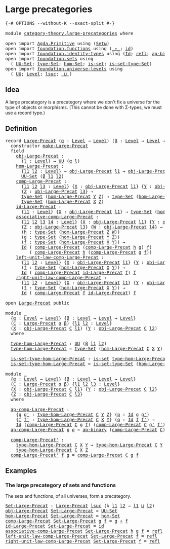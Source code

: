# Large precategories

<pre class="Agda"><a id="32" class="Symbol">{-#</a> <a id="36" class="Keyword">OPTIONS</a> <a id="44" class="Pragma">--without-K</a> <a id="56" class="Pragma">--exact-split</a> <a id="70" class="Symbol">#-}</a>

<a id="75" class="Keyword">module</a> <a id="82" href="category-theory.large-precategories.html" class="Module">category-theory.large-precategories</a> <a id="118" class="Keyword">where</a>

<a id="125" class="Keyword">open</a> <a id="130" class="Keyword">import</a> <a id="137" href="Agda.Primitive.html" class="Module">Agda.Primitive</a> <a id="152" class="Keyword">using</a> <a id="158" class="Symbol">(</a><a id="159" href="Agda.Primitive.html#381" class="Primitive">Setω</a><a id="163" class="Symbol">)</a>
<a id="165" class="Keyword">open</a> <a id="170" class="Keyword">import</a> <a id="177" href="foundation.functions.html" class="Module">foundation.functions</a> <a id="198" class="Keyword">using</a> <a id="204" class="Symbol">(</a><a id="205" href="foundation-core.functions.html#407" class="Function Operator">_∘_</a><a id="208" class="Symbol">;</a> <a id="210" href="foundation-core.functions.html#309" class="Function">id</a><a id="212" class="Symbol">)</a>
<a id="214" class="Keyword">open</a> <a id="219" class="Keyword">import</a> <a id="226" href="foundation.identity-types.html" class="Module">foundation.identity-types</a> <a id="252" class="Keyword">using</a> <a id="258" class="Symbol">(</a><a id="259" href="foundation-core.identity-types.html#641" class="Datatype">Id</a><a id="261" class="Symbol">;</a> <a id="263" href="foundation-core.identity-types.html#694" class="InductiveConstructor">refl</a><a id="267" class="Symbol">;</a> <a id="269" href="foundation-core.identity-types.html#6353" class="Function">ap-binary</a><a id="278" class="Symbol">)</a>
<a id="280" class="Keyword">open</a> <a id="285" class="Keyword">import</a> <a id="292" href="foundation.sets.html" class="Module">foundation.sets</a> <a id="308" class="Keyword">using</a>
  <a id="316" class="Symbol">(</a> <a id="318" href="foundation-core.sets.html#1177" class="Function">UU-Set</a><a id="324" class="Symbol">;</a> <a id="326" href="foundation-core.sets.html#1291" class="Function">type-Set</a><a id="334" class="Symbol">;</a> <a id="336" href="foundation.sets.html#3908" class="Function">hom-Set</a><a id="343" class="Symbol">;</a> <a id="345" href="foundation-core.sets.html#1099" class="Function">is-set</a><a id="351" class="Symbol">;</a> <a id="353" href="foundation-core.sets.html#1342" class="Function">is-set-type-Set</a><a id="368" class="Symbol">)</a>
<a id="370" class="Keyword">open</a> <a id="375" class="Keyword">import</a> <a id="382" href="foundation.universe-levels.html" class="Module">foundation.universe-levels</a> <a id="409" class="Keyword">using</a>
  <a id="417" class="Symbol">(</a> <a id="419" href="foundation-core.universe-levels.html#222" class="Primitive">UU</a><a id="421" class="Symbol">;</a> <a id="423" href="Agda.Primitive.html#597" class="Postulate">Level</a><a id="428" class="Symbol">;</a> <a id="430" href="Agda.Primitive.html#780" class="Primitive">lsuc</a><a id="434" class="Symbol">;</a> <a id="436" href="Agda.Primitive.html#810" class="Primitive Operator">_⊔_</a><a id="439" class="Symbol">)</a>
</pre>
## Idea

A large precategory is a precategory where we don't fix a universe for the type of objects or morphisms. (This cannot be done with Σ-types, we must use a record type.)

## Definition

<pre class="Agda"><a id="647" class="Keyword">record</a> <a id="Large-Precat"></a><a id="654" href="category-theory.large-precategories.html#654" class="Record">Large-Precat</a> <a id="667" class="Symbol">(</a><a id="668" href="category-theory.large-precategories.html#668" class="Bound">α</a> <a id="670" class="Symbol">:</a> <a id="672" href="Agda.Primitive.html#597" class="Postulate">Level</a> <a id="678" class="Symbol">→</a> <a id="680" href="Agda.Primitive.html#597" class="Postulate">Level</a><a id="685" class="Symbol">)</a> <a id="687" class="Symbol">(</a><a id="688" href="category-theory.large-precategories.html#688" class="Bound">β</a> <a id="690" class="Symbol">:</a> <a id="692" href="Agda.Primitive.html#597" class="Postulate">Level</a> <a id="698" class="Symbol">→</a> <a id="700" href="Agda.Primitive.html#597" class="Postulate">Level</a> <a id="706" class="Symbol">→</a> <a id="708" href="Agda.Primitive.html#597" class="Postulate">Level</a><a id="713" class="Symbol">)</a> <a id="715" class="Symbol">:</a> <a id="717" href="Agda.Primitive.html#381" class="Primitive">Setω</a> <a id="722" class="Keyword">where</a>
  <a id="730" class="Keyword">constructor</a> <a id="make-Large-Precat"></a><a id="742" href="category-theory.large-precategories.html#742" class="InductiveConstructor">make-Large-Precat</a>
  <a id="762" class="Keyword">field</a>
    <a id="Large-Precat.obj-Large-Precat"></a><a id="772" href="category-theory.large-precategories.html#772" class="Field">obj-Large-Precat</a> <a id="789" class="Symbol">:</a>
      <a id="797" class="Symbol">(</a><a id="798" href="category-theory.large-precategories.html#798" class="Bound">l</a> <a id="800" class="Symbol">:</a> <a id="802" href="Agda.Primitive.html#597" class="Postulate">Level</a><a id="807" class="Symbol">)</a> <a id="809" class="Symbol">→</a> <a id="811" href="foundation-core.universe-levels.html#222" class="Primitive">UU</a> <a id="814" class="Symbol">(</a><a id="815" href="category-theory.large-precategories.html#668" class="Bound">α</a> <a id="817" href="category-theory.large-precategories.html#798" class="Bound">l</a><a id="818" class="Symbol">)</a>
    <a id="Large-Precat.hom-Large-Precat"></a><a id="824" href="category-theory.large-precategories.html#824" class="Field">hom-Large-Precat</a> <a id="841" class="Symbol">:</a>
      <a id="849" class="Symbol">{</a><a id="850" href="category-theory.large-precategories.html#850" class="Bound">l1</a> <a id="853" href="category-theory.large-precategories.html#853" class="Bound">l2</a> <a id="856" class="Symbol">:</a> <a id="858" href="Agda.Primitive.html#597" class="Postulate">Level</a><a id="863" class="Symbol">}</a> <a id="865" class="Symbol">→</a> <a id="867" href="category-theory.large-precategories.html#772" class="Field">obj-Large-Precat</a> <a id="884" href="category-theory.large-precategories.html#850" class="Bound">l1</a> <a id="887" class="Symbol">→</a> <a id="889" href="category-theory.large-precategories.html#772" class="Field">obj-Large-Precat</a> <a id="906" href="category-theory.large-precategories.html#853" class="Bound">l2</a> <a id="909" class="Symbol">→</a>
      <a id="917" href="foundation-core.sets.html#1177" class="Function">UU-Set</a> <a id="924" class="Symbol">(</a><a id="925" href="category-theory.large-precategories.html#688" class="Bound">β</a> <a id="927" href="category-theory.large-precategories.html#850" class="Bound">l1</a> <a id="930" href="category-theory.large-precategories.html#853" class="Bound">l2</a><a id="932" class="Symbol">)</a>
    <a id="Large-Precat.comp-Large-Precat"></a><a id="938" href="category-theory.large-precategories.html#938" class="Field">comp-Large-Precat</a> <a id="956" class="Symbol">:</a>
      <a id="964" class="Symbol">{</a><a id="965" href="category-theory.large-precategories.html#965" class="Bound">l1</a> <a id="968" href="category-theory.large-precategories.html#968" class="Bound">l2</a> <a id="971" href="category-theory.large-precategories.html#971" class="Bound">l3</a> <a id="974" class="Symbol">:</a> <a id="976" href="Agda.Primitive.html#597" class="Postulate">Level</a><a id="981" class="Symbol">}</a> <a id="983" class="Symbol">{</a><a id="984" href="category-theory.large-precategories.html#984" class="Bound">X</a> <a id="986" class="Symbol">:</a> <a id="988" href="category-theory.large-precategories.html#772" class="Field">obj-Large-Precat</a> <a id="1005" href="category-theory.large-precategories.html#965" class="Bound">l1</a><a id="1007" class="Symbol">}</a> <a id="1009" class="Symbol">{</a><a id="1010" href="category-theory.large-precategories.html#1010" class="Bound">Y</a> <a id="1012" class="Symbol">:</a> <a id="1014" href="category-theory.large-precategories.html#772" class="Field">obj-Large-Precat</a> <a id="1031" href="category-theory.large-precategories.html#968" class="Bound">l2</a><a id="1033" class="Symbol">}</a>
      <a id="1041" class="Symbol">{</a><a id="1042" href="category-theory.large-precategories.html#1042" class="Bound">Z</a> <a id="1044" class="Symbol">:</a> <a id="1046" href="category-theory.large-precategories.html#772" class="Field">obj-Large-Precat</a> <a id="1063" href="category-theory.large-precategories.html#971" class="Bound">l3</a><a id="1065" class="Symbol">}</a> <a id="1067" class="Symbol">→</a>
      <a id="1075" href="foundation-core.sets.html#1291" class="Function">type-Set</a> <a id="1084" class="Symbol">(</a><a id="1085" href="category-theory.large-precategories.html#824" class="Field">hom-Large-Precat</a> <a id="1102" href="category-theory.large-precategories.html#1010" class="Bound">Y</a> <a id="1104" href="category-theory.large-precategories.html#1042" class="Bound">Z</a><a id="1105" class="Symbol">)</a> <a id="1107" class="Symbol">→</a> <a id="1109" href="foundation-core.sets.html#1291" class="Function">type-Set</a> <a id="1118" class="Symbol">(</a><a id="1119" href="category-theory.large-precategories.html#824" class="Field">hom-Large-Precat</a> <a id="1136" href="category-theory.large-precategories.html#984" class="Bound">X</a> <a id="1138" href="category-theory.large-precategories.html#1010" class="Bound">Y</a><a id="1139" class="Symbol">)</a> <a id="1141" class="Symbol">→</a>
      <a id="1149" href="foundation-core.sets.html#1291" class="Function">type-Set</a> <a id="1158" class="Symbol">(</a><a id="1159" href="category-theory.large-precategories.html#824" class="Field">hom-Large-Precat</a> <a id="1176" href="category-theory.large-precategories.html#984" class="Bound">X</a> <a id="1178" href="category-theory.large-precategories.html#1042" class="Bound">Z</a><a id="1179" class="Symbol">)</a>
    <a id="Large-Precat.id-Large-Precat"></a><a id="1185" href="category-theory.large-precategories.html#1185" class="Field">id-Large-Precat</a> <a id="1201" class="Symbol">:</a>
      <a id="1209" class="Symbol">{</a><a id="1210" href="category-theory.large-precategories.html#1210" class="Bound">l1</a> <a id="1213" class="Symbol">:</a> <a id="1215" href="Agda.Primitive.html#597" class="Postulate">Level</a><a id="1220" class="Symbol">}</a> <a id="1222" class="Symbol">{</a><a id="1223" href="category-theory.large-precategories.html#1223" class="Bound">X</a> <a id="1225" class="Symbol">:</a> <a id="1227" href="category-theory.large-precategories.html#772" class="Field">obj-Large-Precat</a> <a id="1244" href="category-theory.large-precategories.html#1210" class="Bound">l1</a><a id="1246" class="Symbol">}</a> <a id="1248" class="Symbol">→</a> <a id="1250" href="foundation-core.sets.html#1291" class="Function">type-Set</a> <a id="1259" class="Symbol">(</a><a id="1260" href="category-theory.large-precategories.html#824" class="Field">hom-Large-Precat</a> <a id="1277" href="category-theory.large-precategories.html#1223" class="Bound">X</a> <a id="1279" href="category-theory.large-precategories.html#1223" class="Bound">X</a><a id="1280" class="Symbol">)</a>
    <a id="Large-Precat.associative-comp-Large-Precat"></a><a id="1286" href="category-theory.large-precategories.html#1286" class="Field">associative-comp-Large-Precat</a> <a id="1316" class="Symbol">:</a>
      <a id="1324" class="Symbol">{</a><a id="1325" href="category-theory.large-precategories.html#1325" class="Bound">l1</a> <a id="1328" href="category-theory.large-precategories.html#1328" class="Bound">l2</a> <a id="1331" href="category-theory.large-precategories.html#1331" class="Bound">l3</a> <a id="1334" href="category-theory.large-precategories.html#1334" class="Bound">l4</a> <a id="1337" class="Symbol">:</a> <a id="1339" href="Agda.Primitive.html#597" class="Postulate">Level</a><a id="1344" class="Symbol">}</a> <a id="1346" class="Symbol">{</a><a id="1347" href="category-theory.large-precategories.html#1347" class="Bound">X</a> <a id="1349" class="Symbol">:</a> <a id="1351" href="category-theory.large-precategories.html#772" class="Field">obj-Large-Precat</a> <a id="1368" href="category-theory.large-precategories.html#1325" class="Bound">l1</a><a id="1370" class="Symbol">}</a> <a id="1372" class="Symbol">{</a><a id="1373" href="category-theory.large-precategories.html#1373" class="Bound">Y</a> <a id="1375" class="Symbol">:</a> <a id="1377" href="category-theory.large-precategories.html#772" class="Field">obj-Large-Precat</a> <a id="1394" href="category-theory.large-precategories.html#1328" class="Bound">l2</a><a id="1396" class="Symbol">}</a>
      <a id="1404" class="Symbol">{</a><a id="1405" href="category-theory.large-precategories.html#1405" class="Bound">Z</a> <a id="1407" class="Symbol">:</a> <a id="1409" href="category-theory.large-precategories.html#772" class="Field">obj-Large-Precat</a> <a id="1426" href="category-theory.large-precategories.html#1331" class="Bound">l3</a><a id="1428" class="Symbol">}</a> <a id="1430" class="Symbol">{</a><a id="1431" href="category-theory.large-precategories.html#1431" class="Bound">W</a> <a id="1433" class="Symbol">:</a> <a id="1435" href="category-theory.large-precategories.html#772" class="Field">obj-Large-Precat</a> <a id="1452" href="category-theory.large-precategories.html#1334" class="Bound">l4</a><a id="1454" class="Symbol">}</a> <a id="1456" class="Symbol">→</a>
      <a id="1464" class="Symbol">(</a><a id="1465" href="category-theory.large-precategories.html#1465" class="Bound">h</a> <a id="1467" class="Symbol">:</a> <a id="1469" href="foundation-core.sets.html#1291" class="Function">type-Set</a> <a id="1478" class="Symbol">(</a><a id="1479" href="category-theory.large-precategories.html#824" class="Field">hom-Large-Precat</a> <a id="1496" href="category-theory.large-precategories.html#1405" class="Bound">Z</a> <a id="1498" href="category-theory.large-precategories.html#1431" class="Bound">W</a><a id="1499" class="Symbol">))</a>
      <a id="1508" class="Symbol">(</a><a id="1509" href="category-theory.large-precategories.html#1509" class="Bound">g</a> <a id="1511" class="Symbol">:</a> <a id="1513" href="foundation-core.sets.html#1291" class="Function">type-Set</a> <a id="1522" class="Symbol">(</a><a id="1523" href="category-theory.large-precategories.html#824" class="Field">hom-Large-Precat</a> <a id="1540" href="category-theory.large-precategories.html#1373" class="Bound">Y</a> <a id="1542" href="category-theory.large-precategories.html#1405" class="Bound">Z</a><a id="1543" class="Symbol">))</a>
      <a id="1552" class="Symbol">(</a><a id="1553" href="category-theory.large-precategories.html#1553" class="Bound">f</a> <a id="1555" class="Symbol">:</a> <a id="1557" href="foundation-core.sets.html#1291" class="Function">type-Set</a> <a id="1566" class="Symbol">(</a><a id="1567" href="category-theory.large-precategories.html#824" class="Field">hom-Large-Precat</a> <a id="1584" href="category-theory.large-precategories.html#1347" class="Bound">X</a> <a id="1586" href="category-theory.large-precategories.html#1373" class="Bound">Y</a><a id="1587" class="Symbol">))</a> <a id="1590" class="Symbol">→</a>
      <a id="1598" href="foundation-core.identity-types.html#641" class="Datatype">Id</a> <a id="1601" class="Symbol">(</a> <a id="1603" href="category-theory.large-precategories.html#938" class="Field">comp-Large-Precat</a> <a id="1621" class="Symbol">(</a><a id="1622" href="category-theory.large-precategories.html#938" class="Field">comp-Large-Precat</a> <a id="1640" href="category-theory.large-precategories.html#1465" class="Bound">h</a> <a id="1642" href="category-theory.large-precategories.html#1509" class="Bound">g</a><a id="1643" class="Symbol">)</a> <a id="1645" href="category-theory.large-precategories.html#1553" class="Bound">f</a><a id="1646" class="Symbol">)</a>
         <a id="1657" class="Symbol">(</a> <a id="1659" href="category-theory.large-precategories.html#938" class="Field">comp-Large-Precat</a> <a id="1677" href="category-theory.large-precategories.html#1465" class="Bound">h</a> <a id="1679" class="Symbol">(</a><a id="1680" href="category-theory.large-precategories.html#938" class="Field">comp-Large-Precat</a> <a id="1698" href="category-theory.large-precategories.html#1509" class="Bound">g</a> <a id="1700" href="category-theory.large-precategories.html#1553" class="Bound">f</a><a id="1701" class="Symbol">))</a>
    <a id="Large-Precat.left-unit-law-comp-Large-Precat"></a><a id="1708" href="category-theory.large-precategories.html#1708" class="Field">left-unit-law-comp-Large-Precat</a> <a id="1740" class="Symbol">:</a>
      <a id="1748" class="Symbol">{</a><a id="1749" href="category-theory.large-precategories.html#1749" class="Bound">l1</a> <a id="1752" href="category-theory.large-precategories.html#1752" class="Bound">l2</a> <a id="1755" class="Symbol">:</a> <a id="1757" href="Agda.Primitive.html#597" class="Postulate">Level</a><a id="1762" class="Symbol">}</a> <a id="1764" class="Symbol">{</a><a id="1765" href="category-theory.large-precategories.html#1765" class="Bound">X</a> <a id="1767" class="Symbol">:</a> <a id="1769" href="category-theory.large-precategories.html#772" class="Field">obj-Large-Precat</a> <a id="1786" href="category-theory.large-precategories.html#1749" class="Bound">l1</a><a id="1788" class="Symbol">}</a> <a id="1790" class="Symbol">{</a><a id="1791" href="category-theory.large-precategories.html#1791" class="Bound">Y</a> <a id="1793" class="Symbol">:</a> <a id="1795" href="category-theory.large-precategories.html#772" class="Field">obj-Large-Precat</a> <a id="1812" href="category-theory.large-precategories.html#1752" class="Bound">l2</a><a id="1814" class="Symbol">}</a>
      <a id="1822" class="Symbol">(</a><a id="1823" href="category-theory.large-precategories.html#1823" class="Bound">f</a> <a id="1825" class="Symbol">:</a> <a id="1827" href="foundation-core.sets.html#1291" class="Function">type-Set</a> <a id="1836" class="Symbol">(</a><a id="1837" href="category-theory.large-precategories.html#824" class="Field">hom-Large-Precat</a> <a id="1854" href="category-theory.large-precategories.html#1765" class="Bound">X</a> <a id="1856" href="category-theory.large-precategories.html#1791" class="Bound">Y</a><a id="1857" class="Symbol">))</a> <a id="1860" class="Symbol">→</a>
      <a id="1868" href="foundation-core.identity-types.html#641" class="Datatype">Id</a> <a id="1871" class="Symbol">(</a> <a id="1873" href="category-theory.large-precategories.html#938" class="Field">comp-Large-Precat</a> <a id="1891" href="category-theory.large-precategories.html#1185" class="Field">id-Large-Precat</a> <a id="1907" href="category-theory.large-precategories.html#1823" class="Bound">f</a><a id="1908" class="Symbol">)</a> <a id="1910" href="category-theory.large-precategories.html#1823" class="Bound">f</a>
    <a id="Large-Precat.right-unit-law-comp-Large-Precat"></a><a id="1916" href="category-theory.large-precategories.html#1916" class="Field">right-unit-law-comp-Large-Precat</a> <a id="1949" class="Symbol">:</a>
      <a id="1957" class="Symbol">{</a><a id="1958" href="category-theory.large-precategories.html#1958" class="Bound">l1</a> <a id="1961" href="category-theory.large-precategories.html#1961" class="Bound">l2</a> <a id="1964" class="Symbol">:</a> <a id="1966" href="Agda.Primitive.html#597" class="Postulate">Level</a><a id="1971" class="Symbol">}</a> <a id="1973" class="Symbol">{</a><a id="1974" href="category-theory.large-precategories.html#1974" class="Bound">X</a> <a id="1976" class="Symbol">:</a> <a id="1978" href="category-theory.large-precategories.html#772" class="Field">obj-Large-Precat</a> <a id="1995" href="category-theory.large-precategories.html#1958" class="Bound">l1</a><a id="1997" class="Symbol">}</a> <a id="1999" class="Symbol">{</a><a id="2000" href="category-theory.large-precategories.html#2000" class="Bound">Y</a> <a id="2002" class="Symbol">:</a> <a id="2004" href="category-theory.large-precategories.html#772" class="Field">obj-Large-Precat</a> <a id="2021" href="category-theory.large-precategories.html#1961" class="Bound">l2</a><a id="2023" class="Symbol">}</a>
      <a id="2031" class="Symbol">(</a><a id="2032" href="category-theory.large-precategories.html#2032" class="Bound">f</a> <a id="2034" class="Symbol">:</a> <a id="2036" href="foundation-core.sets.html#1291" class="Function">type-Set</a> <a id="2045" class="Symbol">(</a><a id="2046" href="category-theory.large-precategories.html#824" class="Field">hom-Large-Precat</a> <a id="2063" href="category-theory.large-precategories.html#1974" class="Bound">X</a> <a id="2065" href="category-theory.large-precategories.html#2000" class="Bound">Y</a><a id="2066" class="Symbol">))</a> <a id="2069" class="Symbol">→</a>
      <a id="2077" href="foundation-core.identity-types.html#641" class="Datatype">Id</a> <a id="2080" class="Symbol">(</a> <a id="2082" href="category-theory.large-precategories.html#938" class="Field">comp-Large-Precat</a> <a id="2100" href="category-theory.large-precategories.html#2032" class="Bound">f</a> <a id="2102" href="category-theory.large-precategories.html#1185" class="Field">id-Large-Precat</a><a id="2117" class="Symbol">)</a> <a id="2119" href="category-theory.large-precategories.html#2032" class="Bound">f</a>

<a id="2122" class="Keyword">open</a> <a id="2127" href="category-theory.large-precategories.html#654" class="Module">Large-Precat</a> <a id="2140" class="Keyword">public</a>

<a id="2148" class="Keyword">module</a> <a id="2155" href="category-theory.large-precategories.html#2155" class="Module">_</a>
  <a id="2159" class="Symbol">{</a><a id="2160" href="category-theory.large-precategories.html#2160" class="Bound">α</a> <a id="2162" class="Symbol">:</a> <a id="2164" href="Agda.Primitive.html#597" class="Postulate">Level</a> <a id="2170" class="Symbol">→</a> <a id="2172" href="Agda.Primitive.html#597" class="Postulate">Level</a><a id="2177" class="Symbol">}</a> <a id="2179" class="Symbol">{</a><a id="2180" href="category-theory.large-precategories.html#2180" class="Bound">β</a> <a id="2182" class="Symbol">:</a> <a id="2184" href="Agda.Primitive.html#597" class="Postulate">Level</a> <a id="2190" class="Symbol">→</a> <a id="2192" href="Agda.Primitive.html#597" class="Postulate">Level</a> <a id="2198" class="Symbol">→</a> <a id="2200" href="Agda.Primitive.html#597" class="Postulate">Level</a><a id="2205" class="Symbol">}</a>
  <a id="2209" class="Symbol">(</a><a id="2210" href="category-theory.large-precategories.html#2210" class="Bound">C</a> <a id="2212" class="Symbol">:</a> <a id="2214" href="category-theory.large-precategories.html#654" class="Record">Large-Precat</a> <a id="2227" href="category-theory.large-precategories.html#2160" class="Bound">α</a> <a id="2229" href="category-theory.large-precategories.html#2180" class="Bound">β</a><a id="2230" class="Symbol">)</a> <a id="2232" class="Symbol">{</a><a id="2233" href="category-theory.large-precategories.html#2233" class="Bound">l1</a> <a id="2236" href="category-theory.large-precategories.html#2236" class="Bound">l2</a> <a id="2239" class="Symbol">:</a> <a id="2241" href="Agda.Primitive.html#597" class="Postulate">Level</a><a id="2246" class="Symbol">}</a>
  <a id="2250" class="Symbol">(</a><a id="2251" href="category-theory.large-precategories.html#2251" class="Bound">X</a> <a id="2253" class="Symbol">:</a> <a id="2255" href="category-theory.large-precategories.html#772" class="Field">obj-Large-Precat</a> <a id="2272" href="category-theory.large-precategories.html#2210" class="Bound">C</a> <a id="2274" href="category-theory.large-precategories.html#2233" class="Bound">l1</a><a id="2276" class="Symbol">)</a> <a id="2278" class="Symbol">(</a><a id="2279" href="category-theory.large-precategories.html#2279" class="Bound">Y</a> <a id="2281" class="Symbol">:</a> <a id="2283" href="category-theory.large-precategories.html#772" class="Field">obj-Large-Precat</a> <a id="2300" href="category-theory.large-precategories.html#2210" class="Bound">C</a> <a id="2302" href="category-theory.large-precategories.html#2236" class="Bound">l2</a><a id="2304" class="Symbol">)</a>
  <a id="2308" class="Keyword">where</a>

  <a id="2317" href="category-theory.large-precategories.html#2317" class="Function">type-hom-Large-Precat</a> <a id="2339" class="Symbol">:</a> <a id="2341" href="foundation-core.universe-levels.html#222" class="Primitive">UU</a> <a id="2344" class="Symbol">(</a><a id="2345" href="category-theory.large-precategories.html#2180" class="Bound">β</a> <a id="2347" href="category-theory.large-precategories.html#2233" class="Bound">l1</a> <a id="2350" href="category-theory.large-precategories.html#2236" class="Bound">l2</a><a id="2352" class="Symbol">)</a>
  <a id="2356" href="category-theory.large-precategories.html#2317" class="Function">type-hom-Large-Precat</a> <a id="2378" class="Symbol">=</a> <a id="2380" href="foundation-core.sets.html#1291" class="Function">type-Set</a> <a id="2389" class="Symbol">(</a><a id="2390" href="category-theory.large-precategories.html#824" class="Field">hom-Large-Precat</a> <a id="2407" href="category-theory.large-precategories.html#2210" class="Bound">C</a> <a id="2409" href="category-theory.large-precategories.html#2251" class="Bound">X</a> <a id="2411" href="category-theory.large-precategories.html#2279" class="Bound">Y</a><a id="2412" class="Symbol">)</a>

  <a id="2417" href="category-theory.large-precategories.html#2417" class="Function">is-set-type-hom-Large-Precat</a> <a id="2446" class="Symbol">:</a> <a id="2448" href="foundation-core.sets.html#1099" class="Function">is-set</a> <a id="2455" href="category-theory.large-precategories.html#2317" class="Function">type-hom-Large-Precat</a>
  <a id="2479" href="category-theory.large-precategories.html#2417" class="Function">is-set-type-hom-Large-Precat</a> <a id="2508" class="Symbol">=</a> <a id="2510" href="foundation-core.sets.html#1342" class="Function">is-set-type-Set</a> <a id="2526" class="Symbol">(</a><a id="2527" href="category-theory.large-precategories.html#824" class="Field">hom-Large-Precat</a> <a id="2544" href="category-theory.large-precategories.html#2210" class="Bound">C</a> <a id="2546" href="category-theory.large-precategories.html#2251" class="Bound">X</a> <a id="2548" href="category-theory.large-precategories.html#2279" class="Bound">Y</a><a id="2549" class="Symbol">)</a>

<a id="2552" class="Keyword">module</a> <a id="2559" href="category-theory.large-precategories.html#2559" class="Module">_</a>
  <a id="2563" class="Symbol">{</a><a id="2564" href="category-theory.large-precategories.html#2564" class="Bound">α</a> <a id="2566" class="Symbol">:</a> <a id="2568" href="Agda.Primitive.html#597" class="Postulate">Level</a> <a id="2574" class="Symbol">→</a> <a id="2576" href="Agda.Primitive.html#597" class="Postulate">Level</a><a id="2581" class="Symbol">}</a> <a id="2583" class="Symbol">{</a><a id="2584" href="category-theory.large-precategories.html#2584" class="Bound">β</a> <a id="2586" class="Symbol">:</a> <a id="2588" href="Agda.Primitive.html#597" class="Postulate">Level</a> <a id="2594" class="Symbol">→</a> <a id="2596" href="Agda.Primitive.html#597" class="Postulate">Level</a> <a id="2602" class="Symbol">→</a> <a id="2604" href="Agda.Primitive.html#597" class="Postulate">Level</a><a id="2609" class="Symbol">}</a>
  <a id="2613" class="Symbol">(</a><a id="2614" href="category-theory.large-precategories.html#2614" class="Bound">C</a> <a id="2616" class="Symbol">:</a> <a id="2618" href="category-theory.large-precategories.html#654" class="Record">Large-Precat</a> <a id="2631" href="category-theory.large-precategories.html#2564" class="Bound">α</a> <a id="2633" href="category-theory.large-precategories.html#2584" class="Bound">β</a><a id="2634" class="Symbol">)</a> <a id="2636" class="Symbol">{</a><a id="2637" href="category-theory.large-precategories.html#2637" class="Bound">l1</a> <a id="2640" href="category-theory.large-precategories.html#2640" class="Bound">l2</a> <a id="2643" href="category-theory.large-precategories.html#2643" class="Bound">l3</a> <a id="2646" class="Symbol">:</a> <a id="2648" href="Agda.Primitive.html#597" class="Postulate">Level</a><a id="2653" class="Symbol">}</a>
  <a id="2657" class="Symbol">{</a><a id="2658" href="category-theory.large-precategories.html#2658" class="Bound">X</a> <a id="2660" class="Symbol">:</a> <a id="2662" href="category-theory.large-precategories.html#772" class="Field">obj-Large-Precat</a> <a id="2679" href="category-theory.large-precategories.html#2614" class="Bound">C</a> <a id="2681" href="category-theory.large-precategories.html#2637" class="Bound">l1</a><a id="2683" class="Symbol">}</a> <a id="2685" class="Symbol">{</a><a id="2686" href="category-theory.large-precategories.html#2686" class="Bound">Y</a> <a id="2688" class="Symbol">:</a> <a id="2690" href="category-theory.large-precategories.html#772" class="Field">obj-Large-Precat</a> <a id="2707" href="category-theory.large-precategories.html#2614" class="Bound">C</a> <a id="2709" href="category-theory.large-precategories.html#2640" class="Bound">l2</a><a id="2711" class="Symbol">}</a>
  <a id="2715" class="Symbol">{</a><a id="2716" href="category-theory.large-precategories.html#2716" class="Bound">Z</a> <a id="2718" class="Symbol">:</a> <a id="2720" href="category-theory.large-precategories.html#772" class="Field">obj-Large-Precat</a> <a id="2737" href="category-theory.large-precategories.html#2614" class="Bound">C</a> <a id="2739" href="category-theory.large-precategories.html#2643" class="Bound">l3</a><a id="2741" class="Symbol">}</a>
  <a id="2745" class="Keyword">where</a>

  <a id="2754" href="category-theory.large-precategories.html#2754" class="Function">ap-comp-Large-Precat</a> <a id="2775" class="Symbol">:</a>
    <a id="2781" class="Symbol">{</a><a id="2782" href="category-theory.large-precategories.html#2782" class="Bound">g</a> <a id="2784" href="category-theory.large-precategories.html#2784" class="Bound">g&#39;</a> <a id="2787" class="Symbol">:</a> <a id="2789" href="category-theory.large-precategories.html#2317" class="Function">type-hom-Large-Precat</a> <a id="2811" href="category-theory.large-precategories.html#2614" class="Bound">C</a> <a id="2813" href="category-theory.large-precategories.html#2686" class="Bound">Y</a> <a id="2815" href="category-theory.large-precategories.html#2716" class="Bound">Z</a><a id="2816" class="Symbol">}</a> <a id="2818" class="Symbol">(</a><a id="2819" href="category-theory.large-precategories.html#2819" class="Bound">p</a> <a id="2821" class="Symbol">:</a> <a id="2823" href="foundation-core.identity-types.html#641" class="Datatype">Id</a> <a id="2826" href="category-theory.large-precategories.html#2782" class="Bound">g</a> <a id="2828" href="category-theory.large-precategories.html#2784" class="Bound">g&#39;</a><a id="2830" class="Symbol">)</a>
    <a id="2836" class="Symbol">{</a><a id="2837" href="category-theory.large-precategories.html#2837" class="Bound">f</a> <a id="2839" href="category-theory.large-precategories.html#2839" class="Bound">f&#39;</a> <a id="2842" class="Symbol">:</a> <a id="2844" href="category-theory.large-precategories.html#2317" class="Function">type-hom-Large-Precat</a> <a id="2866" href="category-theory.large-precategories.html#2614" class="Bound">C</a> <a id="2868" href="category-theory.large-precategories.html#2658" class="Bound">X</a> <a id="2870" href="category-theory.large-precategories.html#2686" class="Bound">Y</a><a id="2871" class="Symbol">}</a> <a id="2873" class="Symbol">(</a><a id="2874" href="category-theory.large-precategories.html#2874" class="Bound">q</a> <a id="2876" class="Symbol">:</a> <a id="2878" href="foundation-core.identity-types.html#641" class="Datatype">Id</a> <a id="2881" href="category-theory.large-precategories.html#2837" class="Bound">f</a> <a id="2883" href="category-theory.large-precategories.html#2839" class="Bound">f&#39;</a><a id="2885" class="Symbol">)</a> <a id="2887" class="Symbol">→</a>
    <a id="2893" href="foundation-core.identity-types.html#641" class="Datatype">Id</a> <a id="2896" class="Symbol">(</a><a id="2897" href="category-theory.large-precategories.html#938" class="Field">comp-Large-Precat</a> <a id="2915" href="category-theory.large-precategories.html#2614" class="Bound">C</a> <a id="2917" href="category-theory.large-precategories.html#2782" class="Bound">g</a> <a id="2919" href="category-theory.large-precategories.html#2837" class="Bound">f</a><a id="2920" class="Symbol">)</a> <a id="2922" class="Symbol">(</a><a id="2923" href="category-theory.large-precategories.html#938" class="Field">comp-Large-Precat</a> <a id="2941" href="category-theory.large-precategories.html#2614" class="Bound">C</a> <a id="2943" href="category-theory.large-precategories.html#2784" class="Bound">g&#39;</a> <a id="2946" href="category-theory.large-precategories.html#2839" class="Bound">f&#39;</a><a id="2948" class="Symbol">)</a>
  <a id="2952" href="category-theory.large-precategories.html#2754" class="Function">ap-comp-Large-Precat</a> <a id="2973" href="category-theory.large-precategories.html#2973" class="Bound">p</a> <a id="2975" href="category-theory.large-precategories.html#2975" class="Bound">q</a> <a id="2977" class="Symbol">=</a> <a id="2979" href="foundation-core.identity-types.html#6353" class="Function">ap-binary</a> <a id="2989" class="Symbol">(</a><a id="2990" href="category-theory.large-precategories.html#938" class="Field">comp-Large-Precat</a> <a id="3008" href="category-theory.large-precategories.html#2614" class="Bound">C</a><a id="3009" class="Symbol">)</a> <a id="3011" href="category-theory.large-precategories.html#2973" class="Bound">p</a> <a id="3013" href="category-theory.large-precategories.html#2975" class="Bound">q</a>

  <a id="3018" href="category-theory.large-precategories.html#3018" class="Function">comp-Large-Precat&#39;</a> <a id="3037" class="Symbol">:</a>
    <a id="3043" href="category-theory.large-precategories.html#2317" class="Function">type-hom-Large-Precat</a> <a id="3065" href="category-theory.large-precategories.html#2614" class="Bound">C</a> <a id="3067" href="category-theory.large-precategories.html#2658" class="Bound">X</a> <a id="3069" href="category-theory.large-precategories.html#2686" class="Bound">Y</a> <a id="3071" class="Symbol">→</a> <a id="3073" href="category-theory.large-precategories.html#2317" class="Function">type-hom-Large-Precat</a> <a id="3095" href="category-theory.large-precategories.html#2614" class="Bound">C</a> <a id="3097" href="category-theory.large-precategories.html#2686" class="Bound">Y</a> <a id="3099" href="category-theory.large-precategories.html#2716" class="Bound">Z</a> <a id="3101" class="Symbol">→</a>
    <a id="3107" href="category-theory.large-precategories.html#2317" class="Function">type-hom-Large-Precat</a> <a id="3129" href="category-theory.large-precategories.html#2614" class="Bound">C</a> <a id="3131" href="category-theory.large-precategories.html#2658" class="Bound">X</a> <a id="3133" href="category-theory.large-precategories.html#2716" class="Bound">Z</a>
  <a id="3137" href="category-theory.large-precategories.html#3018" class="Function">comp-Large-Precat&#39;</a> <a id="3156" href="category-theory.large-precategories.html#3156" class="Bound">f</a> <a id="3158" href="category-theory.large-precategories.html#3158" class="Bound">g</a> <a id="3160" class="Symbol">=</a> <a id="3162" href="category-theory.large-precategories.html#938" class="Field">comp-Large-Precat</a> <a id="3180" href="category-theory.large-precategories.html#2614" class="Bound">C</a> <a id="3182" href="category-theory.large-precategories.html#3158" class="Bound">g</a> <a id="3184" href="category-theory.large-precategories.html#3156" class="Bound">f</a>
</pre>
## Examples

### The large precategory of sets and functions

The sets and functions, of all universes, form a precategory.

<pre class="Agda"><a id="Set-Large-Precat"></a><a id="3324" href="category-theory.large-precategories.html#3324" class="Function">Set-Large-Precat</a> <a id="3341" class="Symbol">:</a> <a id="3343" href="category-theory.large-precategories.html#654" class="Record">Large-Precat</a> <a id="3356" href="Agda.Primitive.html#780" class="Primitive">lsuc</a> <a id="3361" class="Symbol">(λ</a> <a id="3364" href="category-theory.large-precategories.html#3364" class="Bound">l1</a> <a id="3367" href="category-theory.large-precategories.html#3367" class="Bound">l2</a> <a id="3370" class="Symbol">→</a> <a id="3372" href="category-theory.large-precategories.html#3364" class="Bound">l1</a> <a id="3375" href="Agda.Primitive.html#810" class="Primitive Operator">⊔</a> <a id="3377" href="category-theory.large-precategories.html#3367" class="Bound">l2</a><a id="3379" class="Symbol">)</a>
<a id="3381" href="category-theory.large-precategories.html#772" class="Field">obj-Large-Precat</a> <a id="3398" href="category-theory.large-precategories.html#3324" class="Function">Set-Large-Precat</a> <a id="3415" class="Symbol">=</a> <a id="3417" href="foundation-core.sets.html#1177" class="Function">UU-Set</a>
<a id="3424" href="category-theory.large-precategories.html#824" class="Field">hom-Large-Precat</a> <a id="3441" href="category-theory.large-precategories.html#3324" class="Function">Set-Large-Precat</a> <a id="3458" class="Symbol">=</a> <a id="3460" href="foundation.sets.html#3908" class="Function">hom-Set</a>
<a id="3468" href="category-theory.large-precategories.html#938" class="Field">comp-Large-Precat</a> <a id="3486" href="category-theory.large-precategories.html#3324" class="Function">Set-Large-Precat</a> <a id="3503" href="category-theory.large-precategories.html#3503" class="Bound">g</a> <a id="3505" href="category-theory.large-precategories.html#3505" class="Bound">f</a> <a id="3507" class="Symbol">=</a> <a id="3509" href="category-theory.large-precategories.html#3503" class="Bound">g</a> <a id="3511" href="foundation-core.functions.html#407" class="Function Operator">∘</a> <a id="3513" href="category-theory.large-precategories.html#3505" class="Bound">f</a>
<a id="3515" href="category-theory.large-precategories.html#1185" class="Field">id-Large-Precat</a> <a id="3531" href="category-theory.large-precategories.html#3324" class="Function">Set-Large-Precat</a> <a id="3548" class="Symbol">=</a> <a id="3550" href="foundation-core.functions.html#309" class="Function">id</a>
<a id="3553" href="category-theory.large-precategories.html#1286" class="Field">associative-comp-Large-Precat</a> <a id="3583" href="category-theory.large-precategories.html#3324" class="Function">Set-Large-Precat</a> <a id="3600" href="category-theory.large-precategories.html#3600" class="Bound">h</a> <a id="3602" href="category-theory.large-precategories.html#3602" class="Bound">g</a> <a id="3604" href="category-theory.large-precategories.html#3604" class="Bound">f</a> <a id="3606" class="Symbol">=</a> <a id="3608" href="foundation-core.identity-types.html#694" class="InductiveConstructor">refl</a>
<a id="3613" href="category-theory.large-precategories.html#1708" class="Field">left-unit-law-comp-Large-Precat</a> <a id="3645" href="category-theory.large-precategories.html#3324" class="Function">Set-Large-Precat</a> <a id="3662" href="category-theory.large-precategories.html#3662" class="Bound">f</a> <a id="3664" class="Symbol">=</a> <a id="3666" href="foundation-core.identity-types.html#694" class="InductiveConstructor">refl</a>
<a id="3671" href="category-theory.large-precategories.html#1916" class="Field">right-unit-law-comp-Large-Precat</a> <a id="3704" href="category-theory.large-precategories.html#3324" class="Function">Set-Large-Precat</a> <a id="3721" href="category-theory.large-precategories.html#3721" class="Bound">f</a> <a id="3723" class="Symbol">=</a> <a id="3725" href="foundation-core.identity-types.html#694" class="InductiveConstructor">refl</a>
</pre>